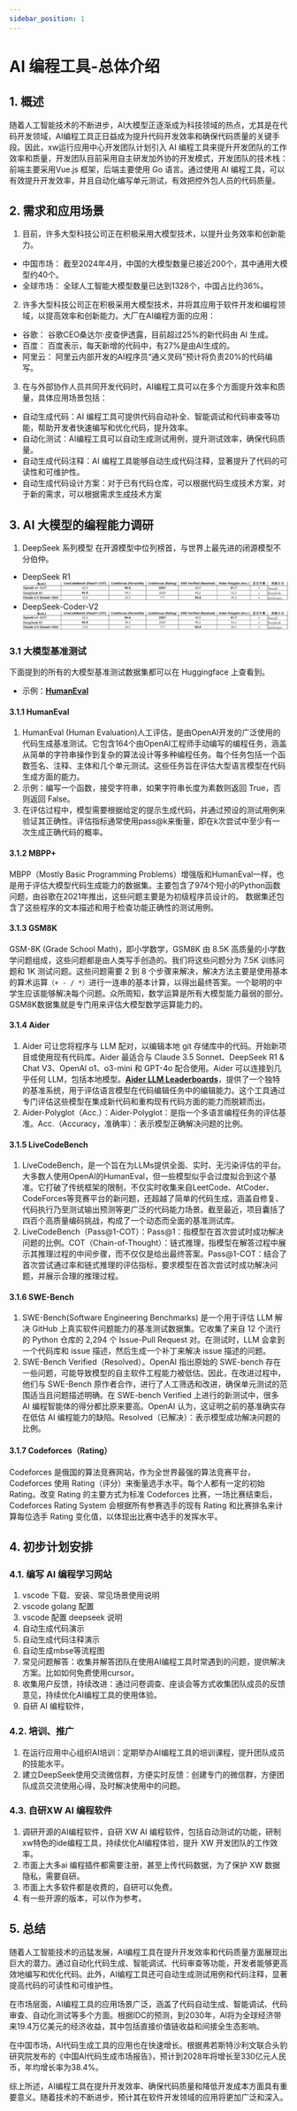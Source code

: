 ```yaml
---
sidebar_position: 1
---
```


# AI 编程工具-总体介绍

## 1. 概述
随着人工智能技术的不断进步，AI大模型正逐渐成为科技领域的热点，尤其是在代码开发领域，AI编程工具正日益成为提升代码开发效率和确保代码质量的关键手段。因此，xw运行应用中心开发团队计划引入 AI 编程工具来提升开发团队的工作效率和质量，开发团队目前采用自主研发加外协的开发模式，开发团队的技术栈：前端主要采用Vue.js 框架，后端主要使用 Go 语言。通过使用 AI 编程工具，可以有效提升开发效率，并且自动化编写单元测试，有效把控外包人员的代码质量。

## 2. 需求和应用场景

1. 目前，许多大型科技公司正在积极采用大模型技术，以提升业务效率和创新能力。
- 中国市场： 截至2024年4月，中国的大模型数量已接近200个，其中通用大模型约40个。
- 全球市场： 全球人工智能大模型数量已达到1328个，中国占比约36%。
2. 许多大型科技公司正在积极采用大模型技术，并将其应用于软件开发和编程领域，以提高效率和创新能力。大厂在AI编程方面的应用：
- 谷歌： 谷歌CEO桑达尔·皮查伊透露，目前超过25%的新代码由 AI 生成。
- 百度： 百度表示，每天新增的代码中，有27%是由AI生成的。
- 阿里云： 阿里云内部开发的AI程序员“通义灵码”预计将负责20%的代码编写。


3. 在与外部协作人员共同开发代码时，AI编程工具可以在多个方面提升效率和质量，具体应用场景包括：
- 自动生成代码：AI 编程工具可提供代码自动补全、智能调试和代码审查等功能，帮助开发者快速编写和优化代码，提升效率。 
- 自动化测试：AI编程工具可以自动生成测试用例，提升测试效率，确保代码质量。
- 自动生成代码注释：AI 编程工具能够自动生成代码注释，显著提升了代码的可读性和可维护性。
- 自动生成代码设计方案：对于已有代码仓库，可以根据代码生成技术方案，对于新的需求，可以根据需求生成技术方案
## 3. AI 大模型的编程能力调研
1. DeepSeek 系列模型 在开源模型中位列榜首，与世界上最先进的闭源模型不分伯仲。
- DeepSeek R1
![Locale Dropdown](./r1.png)
- DeepSeek-Coder-V2
![Locale Dropdown](./r1.png)
### 3.1 大模型基准测试
下面提到的所有的大模型基准测试数据集都可以在 Huggingface 上查看到。
- 示例：**[HumanEval](https://huggingface.co/datasets/openai/openai_humaneval)**
#### 3.1.1 HumanEval
1. HumanEval (Human Evaluation)人工评估，是由OpenAI开发的广泛使用的代码生成基准测试。它包含164个由OpenAI工程师手动编写的编程任务，涵盖从简单的字符串操作到复杂的算法设计等多种编程任务。每个任务包括一个函数签名、注释、主体和几个单元测试。这些任务旨在评估大型语言模型在代码生成方面的能力。
2. 示例：编写一个函数，接受字符串，如果字符串长度为素数则返回 True，否则返回 False。
3. 在评估过程中，模型需要根据给定的提示生成代码，并通过预设的测试用例来验证其正确性。评估指标通常使用pass@k来衡量，即在k次尝试中至少有一次生成正确代码的概率。 
#### 3.1.2 MBPP+
MBPP（Mostly Basic Programming Problems）增强版和HumanEval一样，也是用于评估大模型代码生成能力的数据集。主要包含了974个短小的Python函数问题，由谷歌在2021年推出，这些问题主要是为初级程序员设计的。 数据集还包含了这些程序的文本描述和用于检查功能正确性的测试用例。
#### 3.1.3 GSM8K
GSM-8K (Grade School Math)，即小学数学，GSM8K 由 8.5K 高质量的小学数学问题组成，这些问题都是由人类写手创造的。我们将这些问题分为 7.5K 训练问题和 1K 测试问题。这些问题需要 2 到 8 个步骤来解决，解决方法主要是使用基本的算术运算`（+ - / *）`进行一连串的基本计算，以得出最终答案。一个聪明的中学生应该能够解决每个问题。众所周知，数学运算是所有大模型能力最弱的部分。GSM8K数据集就是专门用来评估大模型数学运算能力的。
#### 3.1.4 Aider
1. Aider 可让您将程序与 LLM 配对，以编辑本地 git 存储库中的代码。开始新项目或使用现有代码库。Aider 最适合与 Claude 3.5 Sonnet、DeepSeek R1 & Chat V3、OpenAI o1、o3-mini 和 GPT-4o 配合使用。Aider 可以连接到几乎任何 LLM，包括本地模型。**[Aider LLM Leaderboards](https://aider.chat/docs/leaderboards/)**，提供了一个独特的基准系统，用于评估语言模型在代码编辑任务中的编辑能力。这个工具通过专门评估这些模型在集成新代码和重构现有代码方面的能力而脱颖而出。
2. Aider-Polyglot（Acc.）：Aider-Polyglot：是指一个多语言编程任务的评估基准。Acc.（Accuracy，准确率）：表示模型正确解决问题的比例。
#### 3.1.5 LiveCodeBench
1. LiveCodeBench，是一个旨在为LLMs提供全面、实时、无污染评估的平台。大多数人使用OpenAI的HumanEval，但一些模型似乎会过度拟合到这个基准。它打破了传统框架的限制，不仅实时收集来自LeetCode、AtCoder、CodeForces等竞赛平台的新问题，还超越了简单的代码生成，涵盖自修复、代码执行乃至测试输出预测等更广泛的代码能力场景。截至最近，项目囊括了四百个高质量编码挑战，构成了一个动态而全面的基准测试库。
2. LiveCodeBench（Pass@1-COT）：Pass@1：指模型在首次尝试时成功解决问题的比例。COT（Chain-of-Thought）：链式推理，指模型在解答过程中展示其推理过程的中间步骤，而不仅仅是给出最终答案。Pass@1-COT：结合了首次尝试通过率和链式推理的评估指标，要求模型在首次尝试时成功解决问题，并展示合理的推理过程。
#### 3.1.6 SWE-Bench
1. SWE-Bench(Software Engineering Benchmarks) 是一个用于评估 LLM 解决 GitHub 上真实软件问题能力的基准测试数据集。它收集了来自 12 个流行的 Python 仓库的 2,294 个 Issue-Pull Request 对。在测试时，LLM 会拿到一个代码库和 issue 描述，然后生成一个补丁来解决 issue 描述的问题。
2. SWE-Bench Verified（Resolved）。OpenAI 指出原始的 SWE-bench 存在一些问题，可能导致模型的自主软件工程能力被低估。因此，在改进过程中，他们与 SWE-Bench 原作者合作，进行了人工筛选和改进，确保单元测试的范围适当且问题描述明确。在 SWE-bench Verified 上进行的新测试中，很多 AI 编程智能体的得分都比原来要高。OpenAI 认为，这证明之前的基准确实存在低估 AI 编程能力的缺陷。Resolved（已解决）：表示模型成功解决问题的比例。
#### 3.1.7 Codeforces（Rating）
Codeforces 是俄国的算法竞赛网站，作为全世界最强的算法竞赛平台，Codeforces 使用 Rating（评分）来衡量选手水平。每个人都有一定的初始 Rating。改变 Rating 的主要方式为标准 Codeforces 比赛，一场比赛结束后，Codeforces Rating System 会根据所有参赛选手的现有 Rating 和比赛排名来计算每位选手 Rating 变化值，以体现出比赛中选手的发挥水平。


## 4. 初步计划安排
### 4.1. 编写 AI 编程学习网站
  1. vscode 下载、安装、常见场景使用说明
  2. vscode golang 配置
  3. vscode 配置 deepseek 说明
  4. 自动生成代码演示
  5. 自动生成代码注释演示
  6. 自动生成mbse等流程图
  7. 常见问题解答：收集并解答团队在使用AI编程工具时常遇到的问题，提供解决方案。比如如何免费使用cursor。
  8. 收集用户反馈，持续改进：通过问卷调查、座谈会等方式收集团队成员的反馈意见，持续优化AI编程工具的使用体验。
  9. 自研 AI 编程软件，
### 4.2. 培训、推广
  1. 在运行应用中心组织AI培训：定期举办AI编程工具的培训课程，提升团队成员的技能水平。
  2. 建立DeepSeek使用交流微信群，方便实时反馈：创建专门的微信群，方便团队成员交流使用心得，及时解决使用中的问题。
### 4.3. 自研XW AI 编程软件
  1. 调研开源的AI编程软件，自研 XW AI 编程软件，包括自动测试的功能，研制xw特色的ide编程工具，持续优化AI编程体验，提升 XW 开发团队的工作效率。
  2. 市面上大多ai 编程插件都需要注册，甚至上传代码数据，为了保护 XW 数据隐私，需要自研。
  3. 市面上大多软件都是收费的，自研可以免费。
  4. 有一些开源的版本，可以作为参考。

## 5. 总结
随着人工智能技术的迅猛发展，AI编程工具在提升开发效率和代码质量方面展现出巨大的潜力。通过自动化代码生成、智能调试、代码审查等功能，开发者能够更高效地编写和优化代码。此外，AI编程工具还可自动生成测试用例和代码注释，显著提高代码的可读性和可维护性。

在市场层面，AI编程工具的应用场景广泛，涵盖了代码自动生成、智能调试、代码审查、自动化测试等多个方面。根据IDC的预测，到2030年，AI将为全球经济带来19.4万亿美元的经济收益，其中包括直接价值链收益和间接全生态影响。 

在中国市场，AI代码生成工具的应用也在快速增长。根据弗若斯特沙利文联合头豹研究院发布的《中国AI代码生成市场报告》，预计到2028年将增长至330亿元人民币，年均增长率为38.4%。 

综上所述，AI编程工具在提升开发效率、确保代码质量和降低开发成本方面具有重要意义。随着技术的不断进步，预计其在软件开发领域的应用将更加广泛和深入。